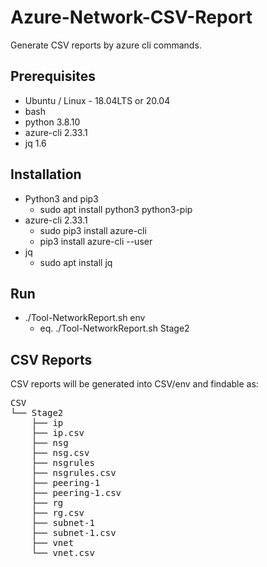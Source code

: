 # Azure-Network-CSV-Report 
Generate CSV reports by azure cli commands.

## Prerequisites
* Ubuntu / Linux - 18.04LTS or 20.04
* bash
* python 3.8.10
* azure-cli 2.33.1
* jq 1.6

## Installation
* Python3 and pip3
  * sudo apt install python3 python3-pip
* azure-cli 2.33.1
  * sudo pip3 install azure-cli
  * pip3 install azure-cli --user
* jq
  * sudo apt install jq

## Run
* ./Tool-NetworkReport.sh env
  * eq. ./Tool-NetworkReport.sh Stage2

## CSV Reports
CSV reports will be generated into CSV/env and findable as:

<pre>
CSV
└── Stage2
    ├── ip
    ├── ip.csv
    ├── nsg
    ├── nsg.csv
    ├── nsgrules
    ├── nsgrules.csv
    ├── peering-1
    ├── peering-1.csv
    ├── rg
    ├── rg.csv
    ├── subnet-1
    ├── subnet-1.csv
    ├── vnet
    └── vnet.csv
</pre>
